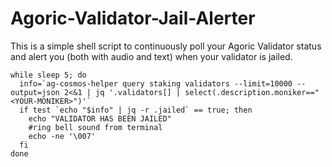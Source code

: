 # Agoric-Validator-Jail-Alerter
This is a simple shell script to continuously poll your Agoric Validator status and alert you (both with audio and text) when your validator is jailed.


```
while sleep 5; do
  info=`ag-cosmos-helper query staking validators --limit=10000 --output=json 2<&1 | jq '.validators[] | select(.description.moniker=="<YOUR-MONIKER>")'`
  if test `echo "$info" | jq -r .jailed` == true; then
    echo "VALIDATOR HAS BEEN JAILED"
    #ring bell sound from terminal
    echo -ne '\007'
  fi
done
```
